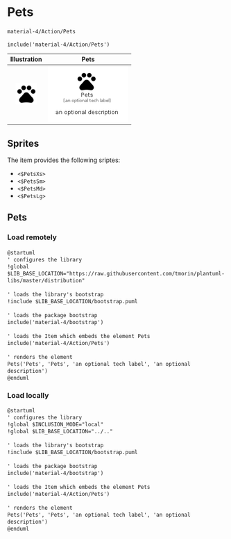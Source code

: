 # Pets


```text
material-4/Action/Pets
```

```text
include('material-4/Action/Pets')
```



| Illustration | Pets |
| :---: | :---: |
| ![illustration for Illustration](../../material-4/Action/Pets.png) | ![illustration for Pets](../../material-4/Action/Pets.Local.png) |



## Sprites
The item provides the following sriptes:

- `<$PetsXs>`
- `<$PetsSm>`
- `<$PetsMd>`
- `<$PetsLg>`





## Pets

### Load remotely
```plantuml
@startuml
' configures the library
!global $LIB_BASE_LOCATION="https://raw.githubusercontent.com/tmorin/plantuml-libs/master/distribution"

' loads the library's bootstrap
!include $LIB_BASE_LOCATION/bootstrap.puml

' loads the package bootstrap
include('material-4/bootstrap')

' loads the Item which embeds the element Pets
include('material-4/Action/Pets')

' renders the element
Pets('Pets', 'Pets', 'an optional tech label', 'an optional description')
@enduml
```

### Load locally
```plantuml
@startuml
' configures the library
!global $INCLUSION_MODE="local"
!global $LIB_BASE_LOCATION="../.."

' loads the library's bootstrap
!include $LIB_BASE_LOCATION/bootstrap.puml

' loads the package bootstrap
include('material-4/bootstrap')

' loads the Item which embeds the element Pets
include('material-4/Action/Pets')

' renders the element
Pets('Pets', 'Pets', 'an optional tech label', 'an optional description')
@enduml
```

